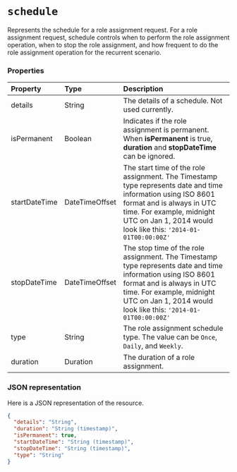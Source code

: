 # `schedule`
Represents the schedule for a role assignment request. For a role assignment request, schedule controls when to perform the role assignment operation, when to stop the role assignment, and how frequent to do the role assignment operation for the recurrent scenario. 



### Properties
| Property	   | Type	|Description|
|:---------------|:--------|:----------|
|details|String|The details of a schedule. Not used currently.|
|isPermanent|Boolean|Indicates if the role assignment is permanent. When **isPermanent** is true, **duration** and **stopDateTime** can be ignored.|
|startDateTime|DateTimeOffset|The start time of the role assignment. The Timestamp type represents date and time information using ISO 8601 format and is always in UTC time. For example, midnight UTC on Jan 1, 2014 would look like this: `'2014-01-01T00:00:00Z'`|
|stopDateTime|DateTimeOffset|The stop time of the role assignment. The Timestamp type represents date and time information using ISO 8601 format and is always in UTC time. For example, midnight UTC on Jan 1, 2014 would look like this: `'2014-01-01T00:00:00Z'`|
|type|String|The role assignment schedule type. The value can be ``Once``, ``Daily``, and ``Weekly``.|
|duration|Duration|The duration of a role assignment.|

### JSON representation

Here is a JSON representation of the resource.

<!-- {
  "blockType": "resource",
  "optionalProperties": [

  ],
  "@odata.type": "microsoft.graph.schedule"
}-->

```json
{
  "details": "String",
  "duration": "String (timestamp)",
  "isPermanent": true,
  "startDateTime": "String (timestamp)",
  "stopDateTime": "String (timestamp)",
  "type": "String"
}

```

<!-- uuid: 8fcb5dbc-d5aa-4681-8e31-b001d5168d79
2015-10-25 14:57:30 UTC -->
<!-- {
  "type": "#page.annotation",
  "description": "schedule resource",
  "keywords": "",
  "section": "documentation",
  "tocPath": ""
}-->
